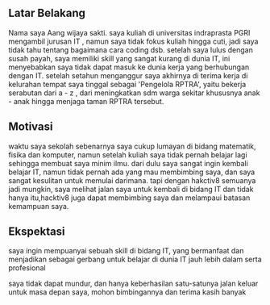 [//]: # (Ceritakan sedikit tentang latar belakangmu seperti pendidikan terakhir atau pekerjaan sebelumnya)
## Latar Belakang
Nama saya Aang wijaya sakti. saya kuliah di universitas indraprasta PGRI mengambil jurusan IT , namun saya tidak fokus kuliah hingga cuti, jadi saya tidak tahu tentang bagaimana cara coding dsb.
setelah saya lulus dengan susah payah, saya memiliki skill yang sangat kurang di dunia IT, ini menyebabkan saya tidak dapat masuk ke dunia kerja yang berhubungan dengan IT.
setelah setahun menganggur saya akhirnya di terima kerja di kelurahan tempat saya tinggal sebagai 'Pengelola RPTRA', yaitu bekerja serabutan dari a - z , dari meningkatkan sdm warga sekitar khususnya anak - anak hingga menjaga taman RPTRA tersebut.

[//]: # (Motivasi apa yang mendorongmu untuk ikut program coding bootcamp di Hacktiv8?)
## Motivasi
waktu saya sekolah sebenarnya saya cukup lumayan di bidang matematik, fisika dan komputer, namun setelah kuliah saya tidak pernah belajar lagi sehingga membuat saya minim ilmu.
dari dulu saya sangat ingin kembali belajar IT, namun tidak pernah ada yang mau membimbing saya, dan saya sangat kesulitan untuk memulai darimana.
tapi dengan hakctiv8 semuanya jadi mungkin, saya melihat jalan saya untuk kembali di bidang IT dan tidak hanya itu,hacktiv8 juga dapat membimbing saya dan melampaui batasan kemampuan saya.


[//]: # (Beri tahu kami, apa yang ingin kamu dapatkan di Hacktiv8 dan apa yang ingin kamu capai setelah lulus dari sini?)
## Ekspektasi
saya ingin mempuanyai sebuah skill di bidang IT, yang bermanfaat dan menjadikan sebagai gerbang untuk belajar di dunia IT jauh lebih dalam serta profesional

[//]: # (Apakah ada hal lain yang ingin disampaikan? Bila ada, kamu bebas untuk menuliskannya)
saya tidak dapat mundur, dan hanya keberhasilan satu-satunya jalan keluar untuk masa depan saya, mohon bimbingannya dan terima kasih banyak
